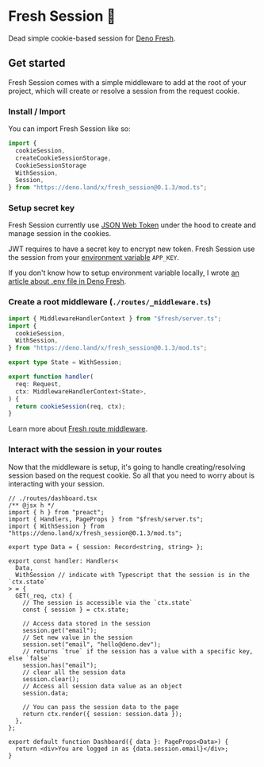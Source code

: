 # Fresh Session 🍋

Dead simple cookie-based session for [Deno Fresh](https://fresh.deno.dev).

## Get started

Fresh Session comes with a simple middleware to add at the root of your project,
which will create or resolve a session from the request cookie.

### Install / Import

You can import Fresh Session like so:

```ts
import {
  cookieSession,
  createCookieSessionStorage,
  CookieSessionStorage
  WithSession,
  Session,
} from "https://deno.land/x/fresh_session@0.1.3/mod.ts";
```

### Setup secret key

Fresh Session currently use [JSON Web Token](https://jwt.io/) under the hood to
create and manage session in the cookies.

JWT requires to have a secret key to encrypt new token. Fresh Session use the
session from your [environment variable](https://deno.land/std/dotenv/load.ts)
`APP_KEY`.

If you don't know how to setup environment variable locally, I wrote
[an article about .env file in Deno Fresh](https://xstevenyung.com/blog/read-.env-file-in-deno-fresh).

### Create a root middleware (`./routes/_middleware.ts`)

```ts
import { MiddlewareHandlerContext } from "$fresh/server.ts";
import {
  cookieSession,
  WithSession,
} from "https://deno.land/x/fresh_session@0.1.3/mod.ts";

export type State = WithSession;

export function handler(
  req: Request,
  ctx: MiddlewareHandlerContext<State>,
) {
  return cookieSession(req, ctx);
}
```

Learn more about
[Fresh route middleware](https://fresh.deno.dev/docs/concepts/middleware).

### Interact with the session in your routes

Now that the middleware is setup, it's going to handle creating/resolving
session based on the request cookie. So all that you need to worry about is
interacting with your session.

```tsx
// ./routes/dashboard.tsx
/** @jsx h */
import { h } from "preact";
import { Handlers, PageProps } from "$fresh/server.ts";
import { WithSession } from "https://deno.land/x/fresh_session@0.1.3/mod.ts";

export type Data = { session: Record<string, string> };

export const handler: Handlers<
  Data,
  WithSession // indicate with Typescript that the session is in the `ctx.state`
> = {
  GET(_req, ctx) {
    // The session is accessible via the `ctx.state`
    const { session } = ctx.state;

    // Access data stored in the session
    session.get("email");
    // Set new value in the session
    session.set("email", "hello@deno.dev");
    // returns `true` if the session has a value with a specific key, else `false`
    session.has("email");
    // clear all the session data
    session.clear();
    // Access all session data value as an object
    session.data;

    // You can pass the session data to the page
    return ctx.render({ session: session.data });
  },
};

export default function Dashboard({ data }: PageProps<Data>) {
  return <div>You are logged in as {data.session.email}</div>;
}
```
